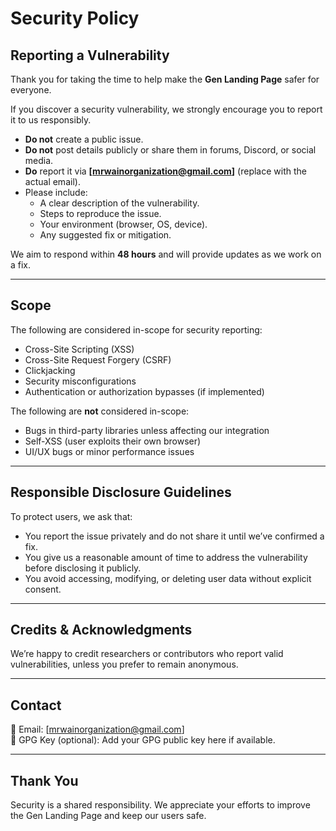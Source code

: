 # Security Policy

## Reporting a Vulnerability

Thank you for taking the time to help make the **Gen Landing Page** safer for everyone.

If you discover a security vulnerability, we strongly encourage you to report it to us responsibly.

- **Do not** create a public issue.
- **Do not** post details publicly or share them in forums, Discord, or social media.
- **Do** report it via **[mrwainorganization@gmail.com]** (replace with the actual email).
- Please include:
  - A clear description of the vulnerability.
  - Steps to reproduce the issue.
  - Your environment (browser, OS, device).
  - Any suggested fix or mitigation.

We aim to respond within **48 hours** and will provide updates as we work on a fix.

---

## Scope

The following are considered in-scope for security reporting:

- Cross-Site Scripting (XSS)
- Cross-Site Request Forgery (CSRF)
- Clickjacking
- Security misconfigurations
- Authentication or authorization bypasses (if implemented)

The following are **not** considered in-scope:

- Bugs in third-party libraries unless affecting our integration
- Self-XSS (user exploits their own browser)
- UI/UX bugs or minor performance issues

---

## Responsible Disclosure Guidelines

To protect users, we ask that:

- You report the issue privately and do not share it until we’ve confirmed a fix.
- You give us a reasonable amount of time to address the vulnerability before disclosing it publicly.
- You avoid accessing, modifying, or deleting user data without explicit consent.

---

## Credits & Acknowledgments

We’re happy to credit researchers or contributors who report valid vulnerabilities, unless you prefer to remain anonymous.

---

## Contact

📧 Email: [mrwainorganization@gmail.com]  
🔐 GPG Key (optional): Add your GPG public key here if available.

---

## Thank You

Security is a shared responsibility. We appreciate your efforts to improve the Gen Landing Page and keep our users safe.
